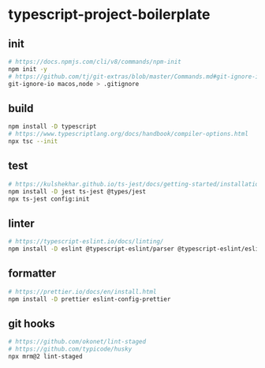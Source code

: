 # typescript-project-boilerplate

## init

```sh
# https://docs.npmjs.com/cli/v8/commands/npm-init
npm init -y
# https://github.com/tj/git-extras/blob/master/Commands.md#git-ignore-io
git-ignore-io macos,node > .gitignore
```

## build

```sh
npm install -D typescript
# https://www.typescriptlang.org/docs/handbook/compiler-options.html
npx tsc --init
```

## test

```sh
# https://kulshekhar.github.io/ts-jest/docs/getting-started/installation
npm install -D jest ts-jest @types/jest
npx ts-jest config:init
```

## linter

```sh
# https://typescript-eslint.io/docs/linting/
npm install -D eslint @typescript-eslint/parser @typescript-eslint/eslint-plugin
```

## formatter

```sh
# https://prettier.io/docs/en/install.html
npm install -D prettier eslint-config-prettier
```

## git hooks

```sh
# https://github.com/okonet/lint-staged
# https://github.com/typicode/husky
npx mrm@2 lint-staged
```
